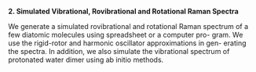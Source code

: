 **2. Simulated Vibrational, Rovibrational and Rotational Raman Spectra**

We generate a simulated rovibrational and rotational Raman spectrum of a few diatomic molecules using spreadsheet or a computer pro-
gram. We use the rigid-rotor and harmonic oscillator approximations in gen-
erating the spectra. In addition, we also simulate the vibrational spectrum
of protonated water dimer using ab initio methods.

